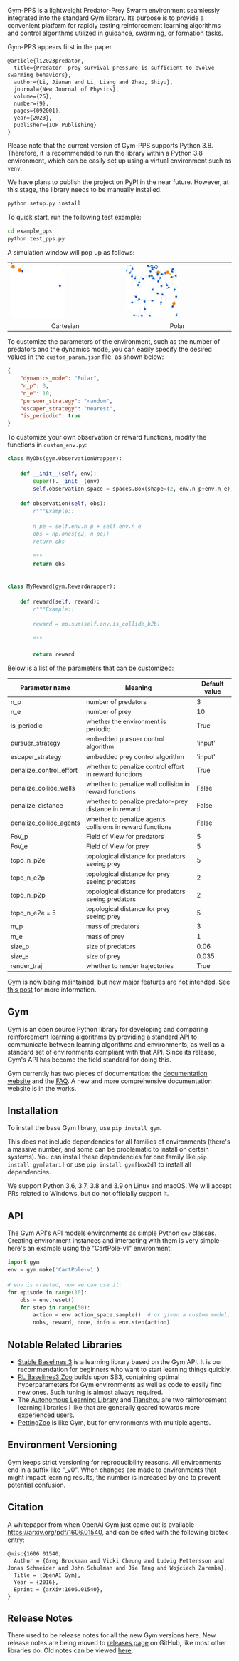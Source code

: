 Gym-PPS is a lightweight Predator-Prey Swarm environment seamlessly integrated into the standard Gym library. Its purpose is to provide a convenient platform for rapidly testing reinforcement learning algorithms and control algorithms utilized in guidance, swarming, or formation tasks.

Gym-PPS appears  first in the paper 

```text
@article{li2023predator,
  title={Predator--prey survival pressure is sufficient to evolve swarming behaviors},
  author={Li, Jianan and Li, Liang and Zhao, Shiyu},
  journal={New Journal of Physics},
  volume={25},
  number={9},
  pages={092001},
  year={2023},
  publisher={IOP Publishing}
}
```

Please note that the current version of Gym-PPS supports Python 3.8. Therefore, it is recommended to run the library within a Python 3.8 environment, which can be easily set up using a virtual environment such as `venv`.

We have plans to publish the project on PyPI in the near future. However, at this stage, the library needs to be manually installed.

```bash
python setup.py install
```

To quick start, run the following test example:

```bash
cd example_pps
python test_pps.py
```

A simulation window will pop up as follows:
<table>
  <tr>
    <td><img src="example_pps/sample1.gif" width="50%" alt="Cartesian"/></td>
    <td><img src="example_pps/sample2.gif" width="50%" alt="Polar"/></td>
  </tr>
  <tr>
    <td align="center">Cartesian</td>
    <td align="center">Polar</td>
  </tr>
</table>

To customize the parameters of the environment, such as the number of predators and the dynamics mode, you can easily specify the desired values in the `custom_param.json` file, as shown below:

```json
{
    "dynamics_mode": "Polar",
    "n_p": 3,
    "n_e": 10,
    "pursuer_strategy": "random",
    "escaper_strategy": "nearest",
    "is_periodic": true
}
```

To customize your own observation or reward functions, modify the functions in `custom_env.py`:

```python
class MyObs(gym.ObservationWrapper):

    def __init__(self, env):
        super().__init__(env)
        self.observation_space = spaces.Box(shape=(2, env.n_p+env.n_e), low=-np.inf, high=np.inf)

    def observation(self, obs):
        r"""Example::

        n_pe = self.env.n_p + self.env.n_e
        obs = np.ones((2, n_pe))
        return obs

        """
        return obs
        

class MyReward(gym.RewardWrapper):
    
    def reward(self, reward):
        r"""Example::

        reward = np.sum(self.env.is_collide_b2b)

        """
        
        return reward
```

Below is a list of the parameters that can be customized:

| Parameter name          | Meaning                                                   | Default value |
| ----------------------- | --------------------------------------------------------- | ------------- |
| n_p                     | number of predators                                       | 3             |
| n_e                     | number of prey                                            | 10            |
| is_periodic             | whether the environment is periodic                       | True          |
| pursuer_strategy        | embedded pursuer control algorithm                        | 'input'       |
| escaper_strategy        | embedded prey control algorithm                           | 'input'       |
| penalize_control_effort | whether to penalize control effort in reward functions    | True          |
| penalize_collide_walls  | whether to penalize wall collision in reward functions    | False         |
| penalize_distance       | whether to penalize predator-prey distance in reward      | False         |
| penalize_collide_agents | whether to penalize agents collisions in reward functions | False         |
| FoV_p                   | Field of View for predators                               | 5             |
| FoV_e                   | Field of View for prey                                    | 5             |
| topo_n_p2e              | topological distance for predators seeing prey            | 5             |
| topo_n_e2p              | topological distance for prey seeing predators            | 2             |
| topo_n_p2p              | topological distance for predators seeing predators       | 2             |
| topo_n_e2e = 5          | topological distance for prey seeing prey                 | 5             |
| m_p                     | mass of predators                                         | 3             |
| m_e                     | mass of prey                                              | 1             |
| size_p                  | size of predators                                         | 0.06          |
| size_e                  | size of prey                                              | 0.035         |
| render_traj             | whether to render trajectories                            | True          |






Gym is now being maintained, but new major features are not intended. See [this post](https://github.com/openai/gym/issues/2259) for more information.

## Gym

Gym is an open source Python library for developing and comparing reinforcement learning algorithms by providing a standard API to communicate between learning algorithms and environments, as well as a standard set of environments compliant with that API. Since its release, Gym's API has become the field standard for doing this.

Gym currently has two pieces of documentation: the [documentation website](http://gym.openai.com) and the [FAQ](https://github.com/openai/gym/wiki/FAQ). A new and more comprehensive documentation website is in the works.

## Installation

To install the base Gym library, use `pip install gym`.

This does not include dependencies for all families of environments (there's a massive number, and some can be problematic to install on certain systems). You can install these dependencies for one family like `pip install gym[atari]` or use `pip install gym[box2d]` to install all dependencies.

We support Python 3.6, 3.7, 3.8 and 3.9 on Linux and macOS. We will accept PRs related to Windows, but do not officially support it.

## API

The Gym API's API models environments as simple Python `env` classes. Creating environment instances and interacting with them is very simple- here's an example using the "CartPole-v1" environment:

```python
import gym 
env = gym.make('CartPole-v1')

# env is created, now we can use it: 
for episode in range(10): 
    obs = env.reset()
    for step in range(50):
        action = env.action_space.sample()  # or given a custom model, action = policy(observation)
        nobs, reward, done, info = env.step(action)
```

## Notable Related Libraries

* [Stable Baselines 3](https://github.com/DLR-RM/stable-baselines3) is a learning library based on the Gym API. It is our recommendation for beginners who want to start learning things quickly.
* [RL Baselines3 Zoo](https://github.com/DLR-RM/rl-baselines3-zoo) builds upon SB3, containing optimal hyperparameters for Gym environments as well as code to easily find new ones. Such tuning is almost always required.
* The [Autonomous Learning Library](https://github.com/cpnota/autonomous-learning-library) and [Tianshou](https://github.com/thu-ml/tianshou) are two reinforcement learning libraries I like that are generally geared towards more experienced users.
* [PettingZoo](https://github.com/PettingZoo-Team/PettingZoo) is like Gym, but for environments with multiple agents.

## Environment Versioning

Gym keeps strict versioning for reproducibility reasons. All environments end in a suffix like "\_v0".  When changes are made to environments that might impact learning results, the number is increased by one to prevent potential confusion.

## Citation

A whitepaper from when OpenAI Gym just came out is available https://arxiv.org/pdf/1606.01540, and can be cited with the following bibtex entry:

```
@misc{1606.01540,
  Author = {Greg Brockman and Vicki Cheung and Ludwig Pettersson and Jonas Schneider and John Schulman and Jie Tang and Wojciech Zaremba},
  Title = {OpenAI Gym},
  Year = {2016},
  Eprint = {arXiv:1606.01540},
}
```

## Release Notes

There used to be release notes for all the new Gym versions here. New release notes are being moved to [releases page](https://github.com/openai/gym/releases) on GitHub, like most other libraries do. Old notes can be viewed [here](https://github.com/openai/gym/blob/31be35ecd460f670f0c4b653a14c9996b7facc6c/README.rst).
